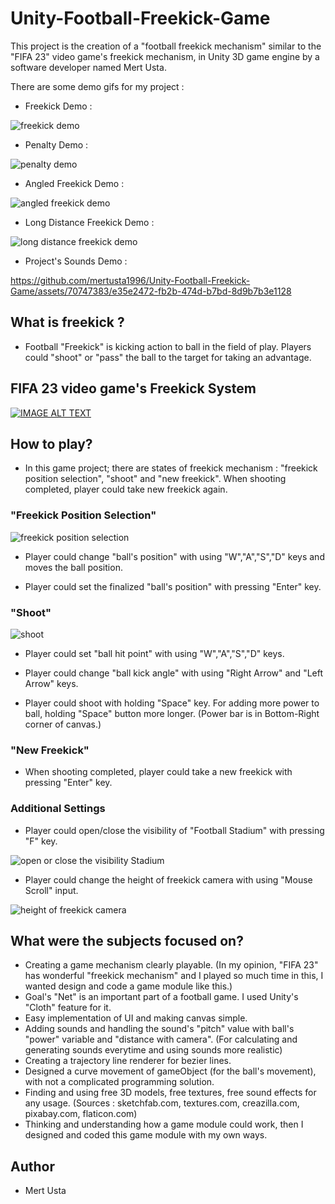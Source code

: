 # Unity-Football-Freekick-Game
 
This project is the creation of a "football freekick mechanism" similar to the "FIFA 23" video game's freekick mechanism, in Unity 3D game engine by a software developer named Mert Usta.

There are some demo gifs for my project : 

- Freekick Demo :
  
![freekick demo](https://github.com/mertusta1996/Unity-Football-Freekick-Game/assets/70747383/71546018-f8dc-4717-907a-c8c8a2d4a06f)


- Penalty Demo :
  
![penalty demo](https://github.com/mertusta1996/Unity-Football-Freekick-Game/assets/70747383/d49485f3-e008-464a-8672-0c0b062d23ac)


- Angled Freekick Demo :
  
![angled freekick demo](https://github.com/mertusta1996/Unity-Football-Freekick-Game/assets/70747383/cb51cdc2-8952-4522-ae8f-bc8522175e46)


- Long Distance Freekick Demo :
  
![long distance freekick demo](https://github.com/mertusta1996/Unity-Football-Freekick-Game/assets/70747383/bf1e172c-a8a2-406c-b1a2-06e6c240df4c)


- Project's Sounds Demo :



https://github.com/mertusta1996/Unity-Football-Freekick-Game/assets/70747383/e35e2472-fb2b-474d-b7bd-8d9b7b3e1128




## What is freekick ?

- Football "Freekick" is kicking action to ball in the field of play. Players could "shoot" or "pass" the ball to the target for taking an advantage.

## FIFA 23 video game's Freekick System

[![IMAGE ALT TEXT](http://img.youtube.com/vi/DDTItj3gOJM/0.jpg)](http://www.youtube.com/watch?v=DDTItj3gOJM "FIFA 23 Fantastic Free Kick Goal Zambia vs Japan PS5")

## How to play?
 
- In this game project; there are states of freekick mechanism : "freekick position selection", "shoot" and "new freekick". When shooting completed, player could take new freekick again.

### "Freekick Position Selection"
![freekick position selection](https://github.com/mertusta1996/Unity-Football-Freekick-Game/assets/70747383/2e99e1d2-d1f7-41db-8914-5c88884fe769)


- Player could change "ball's position" with using "W","A","S","D" keys and moves the ball position.

- Player could set the finalized "ball's position" with pressing "Enter" key.

### "Shoot"
![shoot](https://github.com/mertusta1996/Unity-Football-Freekick-Game/assets/70747383/46ae7828-1a83-4fb3-b23d-ed6148b2907e)


- Player could set "ball hit point" with using "W","A","S","D" keys.

- Player could change "ball kick angle" with using "Right Arrow" and "Left Arrow" keys.

- Player could shoot with holding "Space" key. For adding more power to ball, holding "Space" button more longer. (Power bar is in Bottom-Right corner of canvas.)

### "New Freekick"

- When shooting completed, player could take a new freekick with pressing "Enter" key.

### Additional Settings
- Player could open/close the visibility of "Football Stadium" with pressing "F" key.

![open or close the visibility Stadium](https://github.com/mertusta1996/Unity-Football-Freekick-Game/assets/70747383/a8937ca5-ed33-4444-bb51-442e4ff79486)


- Player could change the height of freekick camera with using "Mouse Scroll" input.

![height of freekick camera](https://github.com/mertusta1996/Unity-Football-Freekick-Game/assets/70747383/5ceb467c-7026-45ae-84cd-806d36ae415f)


## What were the subjects focused on?

- Creating a game mechanism clearly playable. (In my opinion, "FIFA 23" has wonderful "freekick mechanism" and I played so much time in this, I wanted design and code a game module like this.)
- Goal's "Net" is an important part of a football game. I used Unity's "Cloth" feature for it.
- Easy implementation of UI and making canvas simple.
- Adding sounds and handling the sound's "pitch" value with ball's "power" variable and "distance with camera". (For calculating and generating sounds everytime and using sounds more realistic)
- Creating a trajectory line renderer for bezier lines.
- Designed a curve movement of gameObject (for the ball's movement), with not a complicated programming solution.
- Finding and using free 3D models, free textures, free sound effects for any usage. (Sources : sketchfab.com, textures.com, creazilla.com, pixabay.com, flaticon.com)
- Thinking and understanding how a game module could work, then I designed and coded this game module with my own ways.

## Author

- Mert Usta
